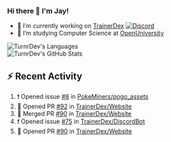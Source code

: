 ### Hi there 👋 I'm Jay!

- 🔭 I’m currently working on [TrainerDex](https://www.github.com/TrainerDex) [![Discord](https://discordapp.com/api/v6/guilds/364313717720219651/widget.png?style=shield)](http://discord.trainerdex.co.uk/)
- 🤔 I’m studying Computer Science at [OpenUniversity](http://www.open.ac.uk/courses/computing-it/degrees/bsc-computing-it-software-q62-soft)

![TurnrDev's Languages](https://github-readme-stats.vercel.app/api/top-langs/?username=TurnrDev&layout=compact&hide_border=true&title_color=1fa6aa&text_color=233247)
<br>
![TurnrDev's GitHub Stats](https://github-readme-stats.vercel.app/api?username=TurnrDev&show_icons=true&hide_border=true&count_private=true&include_all_commits=true&icon_color=1fa6aa&title_color=1fa6aa&text_color=233247)
<br>

## :zap: Recent Activity

<!--START_SECTION:activity-->
1. ❗️ Opened issue [#8](https://github.com/PokeMiners/pogo_assets/issues/8) in [PokeMiners/pogo_assets](https://github.com/PokeMiners/pogo_assets)
2. 💪 Opened PR [#92](https://github.com/TrainerDex/Website/pull/92) in [TrainerDex/Website](https://github.com/TrainerDex/Website)
3. 🎉 Merged PR [#90](https://github.com/TrainerDex/Website/pull/90) in [TrainerDex/Website](https://github.com/TrainerDex/Website)
4. ❗️ Opened issue [#75](https://github.com/TrainerDex/DiscordBot/issues/75) in [TrainerDex/DiscordBot](https://github.com/TrainerDex/DiscordBot)
5. 💪 Opened PR [#90](https://github.com/TrainerDex/Website/pull/90) in [TrainerDex/Website](https://github.com/TrainerDex/Website)
<!--END_SECTION:activity-->
